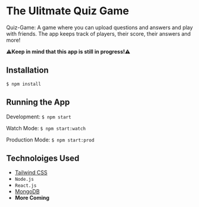 # The Ulitmate Quiz Game

Quiz-Game: A game where you can upload questions and answers and play with friends. The app keeps track of players, their score, their answers and more! 

⚠️**Keep in mind that this app is still in progress!**⚠️


## Installation 
`$ npm install`

## Running the App
Development:
`$ npm start`

Watch Mode:
`$ npm start:watch`

Production Mode:
`$ npm start:prod`

## Technoloiges Used

* [Tailwind CSS](https://tailwindcss.com/)
* `Node.js`
* `React.js`
* [MongoDB](https://mongodb.com/)
* **More Coming** 
